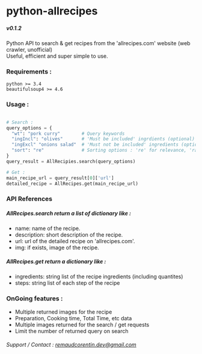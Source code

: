 # python-allrecipes
##### v0.1.2

Python API to search &amp; get recipes from the 'allrecipes.com' website (web crawler, unofficial)  
Useful, efficient and super simple to use.  

### Requirements :
`python >= 3.4`  
`beautifulsoup4 >= 4.6`  

### Usage :

```python

# Search :
query_options = {
  "wt": "pork curry"        # Query keywords
  "ingIncl": "olives"       # 'Must be included' ingrdients (optional)
  "ingExcl" "onions salad"  # 'Must not be included' ingredients (optional)
  "sort": "re"              # Sorting options : 're' for relevance, 'ra' for rating, 'p' for popular (optional)
}
query_result = AllRecipies.search(query_options)

# Get :
main_recipe_url = query_result[0]['url']
detailed_recipe = AllRecipes.get(main_recipe_url)

```

### API References

##### AllRecipes.search return a list of dictionary like :  
- name: name of the recipe.  
- description: short description of the recipe.  
- url: url of the detailed recipe on 'allrecipes.com'.  
- img: if exists, image of the recipe.  

##### AllRecipes.get return a dictionary like :  
- ingredients: string list of the recipe ingredients (including quantites)  
- steps: string list of each step of the recipe  

### OnGoing features :  
- Multiple returned images for the recipe  
- Preparation, Cooking time, Total Time, etc data  
- Multiple images returned for the search / get requests  
- Limit the number of returned query on search  


###### Support / Contact : remaudcorentin.dev@gmail.com
